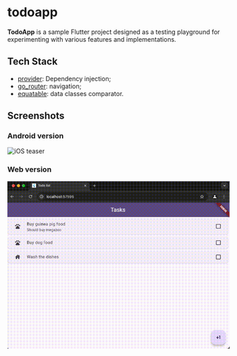 # todoapp

**TodoApp** is a sample Flutter project designed as a testing playground for experimenting with various features and implementations.

## Tech Stack

- [provider](https://pub.dev/packages/provider): Dependency injection;
- [go_router](https://pub.dev/packages/go_router): navigation;
- [equatable](https://pub.dev/packages/equatable): data classes comparator.

## Screenshots

### Android version

![iOS teaser](/img/android-todoapp.gif)

### Web version

![iOS teaser](/img/web-todoapp.gif)
